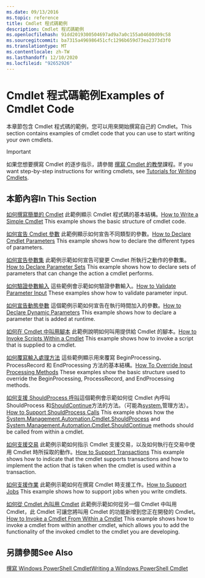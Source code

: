 ```yaml
---
ms.date: 09/13/2016
ms.topic: reference
title: Cmdlet 程式碼範例
description: Cmdlet 程式碼範例
ms.openlocfilehash: 91dd2019300504697ad9a7a0c155a04600d09c58
ms.sourcegitcommit: ba7315a496986451cfc1296b659d73ea2373d3f0
ms.translationtype: MT
ms.contentlocale: zh-TW
ms.lasthandoff: 12/10/2020
ms.locfileid: "92652926"
---
```

# <a name="examples-of-cmdlet-code"></a><span data-ttu-id="c0eb9-103">Cmdlet 程式碼範例</span><span class="sxs-lookup"><span data-stu-id="c0eb9-103">Examples of Cmdlet Code</span></span>

<span data-ttu-id="c0eb9-104">本章節包含 Cmdlet 程式碼的範例，您可以用來開始撰寫自己的 Cmdlet。</span><span class="sxs-lookup"><span data-stu-id="c0eb9-104">This section contains examples of cmdlet code that you can use to start writing your own cmdlets.</span></span>

> [!IMPORTANT]
> <span data-ttu-id="c0eb9-105">如果您想要撰寫 Cmdlet 的逐步指示，請參閱 [撰寫 Cmdlet 的教學](./tutorials-for-writing-cmdlets.md)課程。</span><span class="sxs-lookup"><span data-stu-id="c0eb9-105">If you want step-by-step instructions for writing cmdlets, see [Tutorials for Writing Cmdlets](./tutorials-for-writing-cmdlets.md).</span></span>

## <a name="in-this-section"></a><span data-ttu-id="c0eb9-106">本節內容</span><span class="sxs-lookup"><span data-stu-id="c0eb9-106">In This Section</span></span>

<span data-ttu-id="c0eb9-107">[如何撰寫簡單的 Cmdlet](./how-to-write-a-simple-cmdlet.md) 此範例顯示 Cmdlet 程式碼的基本結構。</span><span class="sxs-lookup"><span data-stu-id="c0eb9-107">[How to Write a Simple Cmdlet](./how-to-write-a-simple-cmdlet.md) This example shows the basic structure of cmdlet code.</span></span>

<span data-ttu-id="c0eb9-108">[如何宣告 Cmdlet 參數](./how-to-declare-cmdlet-parameters.md) 此範例顯示如何宣告不同類型的參數。</span><span class="sxs-lookup"><span data-stu-id="c0eb9-108">[How to Declare Cmdlet Parameters](./how-to-declare-cmdlet-parameters.md) This example shows how to declare the different types of parameters.</span></span>

<span data-ttu-id="c0eb9-109">[如何宣告參數集](./how-to-declare-parameter-sets.md) 此範例示範如何宣告可變更 Cmdlet 所執行之動作的參數集。</span><span class="sxs-lookup"><span data-stu-id="c0eb9-109">[How to Declare Parameter Sets](./how-to-declare-parameter-sets.md) This example shows how to declare sets of parameters that can change the action a cmdlet performs.</span></span>

<span data-ttu-id="c0eb9-110">[如何驗證參數輸入](./how-to-validate-parameter-input.md) 這些範例會示範如何驗證參數輸入。</span><span class="sxs-lookup"><span data-stu-id="c0eb9-110">[How to Validate Parameter Input](./how-to-validate-parameter-input.md) These examples show how to validate parameter input.</span></span>

<span data-ttu-id="c0eb9-111">[如何宣告動態參數](./how-to-declare-dynamic-parameters.md) 這個範例示範如何宣告在執行時間加入的參數。</span><span class="sxs-lookup"><span data-stu-id="c0eb9-111">[How to Declare Dynamic Parameters](./how-to-declare-dynamic-parameters.md) This example shows how to declare a parameter that is added at runtime.</span></span>

<span data-ttu-id="c0eb9-112">[如何在 Cmdlet 中叫用腳本](./how-to-invoke-scripts-within-a-cmdlet.md) 此範例說明如何叫用提供給 Cmdlet 的腳本。</span><span class="sxs-lookup"><span data-stu-id="c0eb9-112">[How to Invoke Scripts Within a Cmdlet](./how-to-invoke-scripts-within-a-cmdlet.md) This example shows how to invoke a script that is supplied to a cmdlet.</span></span>

<span data-ttu-id="c0eb9-113">[如何覆寫輸入處理方法](./how-to-override-input-processing-methods.md) 這些範例顯示用來覆寫 BeginProcessing、ProcessRecord 和 EndProcessing 方法的基本結構。</span><span class="sxs-lookup"><span data-stu-id="c0eb9-113">[How To Override Input Processing Methods](./how-to-override-input-processing-methods.md) These examples show the basic structure used to override the BeginProcessing, ProcessRecord, and EndProcessing methods.</span></span>

<span data-ttu-id="c0eb9-114">[如何支援 ShouldProcess 呼叫](./how-to-request-confirmations.md)這個範例會示範如何從 Cmdlet 內呼叫 ShouldProcess 和[ShouldContinue](/dotnet/api/System.Management.Automation.Cmdlet.ShouldContinue)方法的方法。（可能為[system.](/dotnet/api/System.Management.Automation.Cmdlet.ShouldProcess)管理方法）。</span><span class="sxs-lookup"><span data-stu-id="c0eb9-114">[How to Support ShouldProcess Calls](./how-to-request-confirmations.md) This example shows how the [System.Management.Automation.Cmdlet.ShouldProcess](/dotnet/api/System.Management.Automation.Cmdlet.ShouldProcess) and [System.Management.Automation.Cmdlet.ShouldContinue](/dotnet/api/System.Management.Automation.Cmdlet.ShouldContinue) methods should be called from within a cmdlet.</span></span>

<span data-ttu-id="c0eb9-115">[如何支援交易](./how-to-support-transactions.md) 此範例示範如何指示 Cmdlet 支援交易，以及如何執行在交易中使用 Cmdlet 時所採取的動作。</span><span class="sxs-lookup"><span data-stu-id="c0eb9-115">[How to Support Transactions](./how-to-support-transactions.md) This example shows how to indicate that the cmdlet supports transactions and how to implement the action that is taken when the cmdlet is used within a transaction.</span></span>

<span data-ttu-id="c0eb9-116">[如何支援作業](./how-to-support-jobs.md) 此範例示範如何在撰寫 Cmdlet 時支援工作。</span><span class="sxs-lookup"><span data-stu-id="c0eb9-116">[How to Support Jobs](./how-to-support-jobs.md) This example shows how to support jobs when you write cmdlets.</span></span>

<span data-ttu-id="c0eb9-117">[如何從 Cmdlet 內叫用 Cmdlet](./how-to-invoke-a-cmdlet-from-within-a-cmdlet.md) 此範例示範如何從另一個 Cmdlet 中叫用 Cmdlet，此 Cmdlet 可讓您將叫用 Cmdlet 的功能新增到您正在開發的 Cmdlet。</span><span class="sxs-lookup"><span data-stu-id="c0eb9-117">[How to Invoke a Cmdlet From Within a Cmdlet](./how-to-invoke-a-cmdlet-from-within-a-cmdlet.md) This example shows how to invoke a cmdlet from within another cmdlet, which allows you to add the functionality of the invoked cmdlet to the cmdlet you are developing.</span></span>

## <a name="see-also"></a><span data-ttu-id="c0eb9-118">另請參閱</span><span class="sxs-lookup"><span data-stu-id="c0eb9-118">See Also</span></span>

[<span data-ttu-id="c0eb9-119">撰寫 Windows PowerShell Cmdlet</span><span class="sxs-lookup"><span data-stu-id="c0eb9-119">Writing a Windows PowerShell Cmdlet</span></span>](./writing-a-windows-powershell-cmdlet.md)

